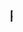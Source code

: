 <!DOCTYPE html>
<html>
<head>
<title>Przepis na pierniczki</title>
<body background="tapeta-lukrowane-pierniczki-swiateczne.JPG" text="black">
<big><big><big><marquee>Praca na 6!</marquee></big></big></big>
<a href="index.html>
<h1>Sex</h1>
<head>
<html>
